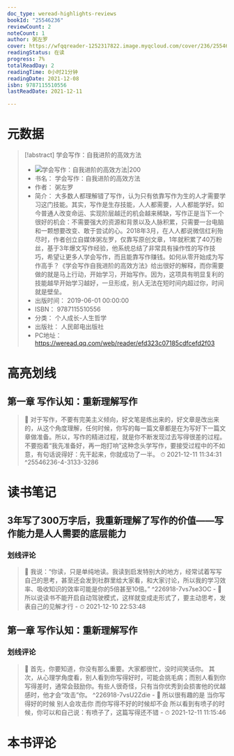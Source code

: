 ```yaml
---
doc_type: weread-highlights-reviews
bookId: "25546236"
reviewCount: 2
noteCount: 1
author: 粥左罗
cover: https://wfqqreader-1252317822.image.myqcloud.com/cover/236/25546236/t7_25546236.jpg
readingStatus: 在读
progress: 7%
totalReadDay: 2
readingTime: 0小时21分钟
readingDate: 2021-12-08
isbn: 9787115510556
lastReadDate: 2021-12-11

---
```

# 元数据
> [!abstract] 学会写作：自我进阶的高效方法
> - ![ 学会写作：自我进阶的高效方法|200](https://wfqqreader-1252317822.image.myqcloud.com/cover/236/25546236/t7_25546236.jpg)
> - 书名： 学会写作：自我进阶的高效方法
> - 作者： 粥左罗
> - 简介： 大多数人都理解错了写作，认为只有依靠写作为生的人才需要学习这门技能。其实，写作是生存技能，人人都需要，人人都能学好。如今普通人改变命运、实现阶层越迁的机会越来稀缺，写作正是当下一个很好的机会：不需要强大的资源和背景以及人脉积累，只需要一台电脑和一颗想要改变、敢于尝试的心。2018年3月，在人人都说微信红利殆尽时，作者创立自媒体粥左罗，仅靠写原创文章，1年就积累了40万粉丝，基于3年爆文写作经验，他系统总结了非常具有操作性的写作技巧，希望让更多人学会写作，而且能靠写作赚钱。如何从零开始成为写作高手？《学会写作自我进阶的高效方法》给出很好的解释，而你需要做的就是马上行动，开始学习，开始写作。因为，这项具有明显复利的技能越早开始学习越好，一旦形成，别人无法在短时间内超过你，时间就是壁垒。
> - 出版时间： 2019-06-01 00:00:00
> - ISBN： 9787115510556
> - 分类： 个人成长-人生哲学
> - 出版社： 人民邮电出版社
> - PC地址：https://weread.qq.com/web/reader/efd323c07185cdfcefd2f03

# 高亮划线

## 第一章 写作认知：重新理解写作

> 📌 对于写作，不要有完美主义倾向，好文笔是练出来的，好文章是改出来的，从这个角度理解，任何时候，你写的每一篇文章都是在为写好下一篇文章做准备。所以，写作的精进过程，就是你不断发现过去写得很差的过程。不要抱着“我先准备好，再一炮打响”这种念头学写作，要接受过程中的不如意，有句话说得好：先干起来，你就成功了一半。 
> ⏱ 2021-12-11 11:34:31 ^25546236-4-3133-3286

# 读书笔记

## 3年写了300万字后，我重新理解了写作的价值——写作能力是人人需要的底层能力

### 划线评论
> 📌 我说：“你读，只是单纯地读。我读到启发特别大的地方，经常试着写写自己的思考，甚至还会发到社群里给大家看，和大家讨论，所以我的学习效率、吸收知识的效率可能是你的5倍甚至10倍。”  ^226918-7vs7se3OC
    - 💭 所以说读书不能开启自动驾驶模式，这样就变成走形式了，要主动思考，发表自己的见解才行
    - ⏱ 2021-12-10 22:53:48
   
## 第一章 写作认知：重新理解写作

### 划线评论
> 📌 首先，你要知道，你没有那么重要。大家都很忙，没时间笑话你。
其次，从心理学角度看，别人看到你写得好时，可能会挑毛病；而别人看到你写得差时，通常会鼓励你。有些人很奇怪，只有当你优秀到会损害他的优越感时，他才会“攻击”你。  ^226918-7vsU2Zdie
    - 💭 所以很有趣的是 当你写得好的时候 别人会攻击你 而你写得不好的时候却不会 所以看到有喷子的时候，你可以和自己说：有喷子了，这篇写得还不错
    - ⏱ 2021-12-11 11:15:46
   
# 本书评论

